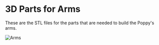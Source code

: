 # 3D Parts for Arms

These are the STL files for the parts that are needed to build the Poppy's arms.

![Arms](../img/_DSF9001.JPG)

